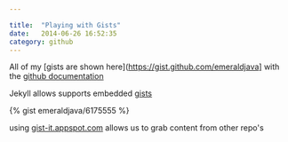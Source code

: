 ```yaml
---

title:  "Playing with Gists"
date:   2014-06-26 16:52:35
category: github
---
```


All of my [gists are shown here](https://gist.github.com/emeraldjava] with the [github documentation](https://help.github.com/categories/23/articles)

<script src="https://gist.github.com/emeraldjava/6175555.js"></script>

Jekyll allows supports embedded [gists](http://jekyllrb.com/docs/templates/)

{% gist emeraldjava/6175555 %}

using [gist-it.appspot.com](http://gist-it.appspot.com) allows us to grab content from other repo's

<script src="http://gist-it.appspot.com/https://github.com/spring-projects/spring-batch-admin/blob/master/spring-batch-admin-resources/src/main/resources/org/springframework/batch/admin/web/resources/WEB-INF/web.xml?footer=minimal&slice=4:-1">
</script>
